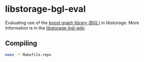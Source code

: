 libstorage-bgl-eval
===================

Evaluating use of the [boost graph library
(BGL)](http://www.boost.org/doc/libs/1_56_0/libs/graph/doc/index.html) in
libstorage. More information is in the
[libstorage-bgl-wiki](https://github.com/aschnell/libstorage-bgl-eval/wiki).

Compiling
---------

```sh
make -f Makefile.repo
```
